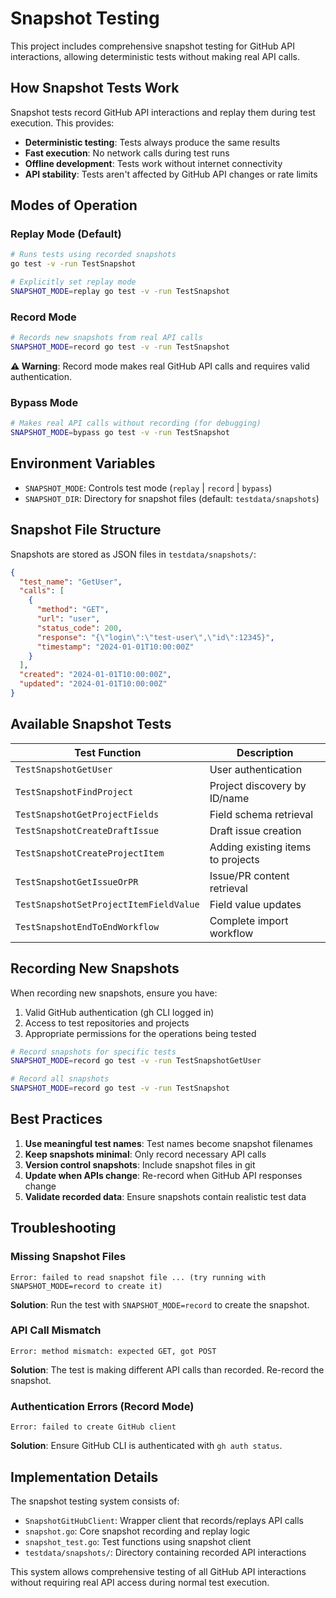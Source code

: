 # Snapshot Testing

This project includes comprehensive snapshot testing for GitHub API interactions, allowing deterministic tests without making real API calls.

## How Snapshot Tests Work

Snapshot tests record GitHub API interactions and replay them during test execution. This provides:

- **Deterministic testing**: Tests always produce the same results
- **Fast execution**: No network calls during test runs
- **Offline development**: Tests work without internet connectivity
- **API stability**: Tests aren't affected by GitHub API changes or rate limits

## Modes of Operation

### Replay Mode (Default)
```bash
# Runs tests using recorded snapshots
go test -v -run TestSnapshot

# Explicitly set replay mode
SNAPSHOT_MODE=replay go test -v -run TestSnapshot
```

### Record Mode
```bash
# Records new snapshots from real API calls
SNAPSHOT_MODE=record go test -v -run TestSnapshot
```

**⚠️ Warning**: Record mode makes real GitHub API calls and requires valid authentication.

### Bypass Mode
```bash
# Makes real API calls without recording (for debugging)
SNAPSHOT_MODE=bypass go test -v -run TestSnapshot
```

## Environment Variables

- `SNAPSHOT_MODE`: Controls test mode (`replay` | `record` | `bypass`)
- `SNAPSHOT_DIR`: Directory for snapshot files (default: `testdata/snapshots`)

## Snapshot File Structure

Snapshots are stored as JSON files in `testdata/snapshots/`:

```json
{
  "test_name": "GetUser",
  "calls": [
    {
      "method": "GET",
      "url": "user",
      "status_code": 200,
      "response": "{\"login\":\"test-user\",\"id\":12345}",
      "timestamp": "2024-01-01T10:00:00Z"
    }
  ],
  "created": "2024-01-01T10:00:00Z",
  "updated": "2024-01-01T10:00:00Z"
}
```

## Available Snapshot Tests

| Test Function | Description |
|---------------|-------------|
| `TestSnapshotGetUser` | User authentication |
| `TestSnapshotFindProject` | Project discovery by ID/name |
| `TestSnapshotGetProjectFields` | Field schema retrieval |
| `TestSnapshotCreateDraftIssue` | Draft issue creation |
| `TestSnapshotCreateProjectItem` | Adding existing items to projects |
| `TestSnapshotGetIssueOrPR` | Issue/PR content retrieval |
| `TestSnapshotSetProjectItemFieldValue` | Field value updates |
| `TestSnapshotEndToEndWorkflow` | Complete import workflow |

## Recording New Snapshots

When recording new snapshots, ensure you have:

1. Valid GitHub authentication (gh CLI logged in)
2. Access to test repositories and projects
3. Appropriate permissions for the operations being tested

```bash
# Record snapshots for specific tests
SNAPSHOT_MODE=record go test -v -run TestSnapshotGetUser

# Record all snapshots
SNAPSHOT_MODE=record go test -v -run TestSnapshot
```

## Best Practices

1. **Use meaningful test names**: Test names become snapshot filenames
2. **Keep snapshots minimal**: Only record necessary API calls
3. **Version control snapshots**: Include snapshot files in git
4. **Update when APIs change**: Re-record when GitHub API responses change
5. **Validate recorded data**: Ensure snapshots contain realistic test data

## Troubleshooting

### Missing Snapshot Files
```
Error: failed to read snapshot file ... (try running with SNAPSHOT_MODE=record to create it)
```
**Solution**: Run the test with `SNAPSHOT_MODE=record` to create the snapshot.

### API Call Mismatch
```
Error: method mismatch: expected GET, got POST
```
**Solution**: The test is making different API calls than recorded. Re-record the snapshot.

### Authentication Errors (Record Mode)
```
Error: failed to create GitHub client
```
**Solution**: Ensure GitHub CLI is authenticated with `gh auth status`.

## Implementation Details

The snapshot testing system consists of:

- `SnapshotGitHubClient`: Wrapper client that records/replays API calls
- `snapshot.go`: Core snapshot recording and replay logic
- `snapshot_test.go`: Test functions using snapshot client
- `testdata/snapshots/`: Directory containing recorded API interactions

This system allows comprehensive testing of all GitHub API interactions without requiring real API access during normal test execution.